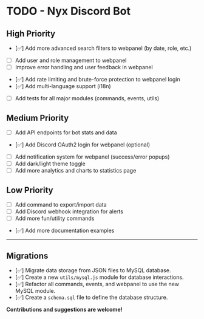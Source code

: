 # TODO - Nyx Discord Bot

## High Priority
- [✅] Add more advanced search filters to webpanel (by date, role, etc.)
- [ ] Add user and role management to webpanel
- [ ] Improve error handling and user feedback in webpanel
- [✅] Add rate limiting and brute-force protection to webpanel login
- [✅] Add multi-language support (i18n)
- [ ] Add tests for all major modules (commands, events, utils)

## Medium Priority
- [ ] Add API endpoints for bot stats and data
- [✅] Add Discord OAuth2 login for webpanel (optional)
- [ ] Add notification system for webpanel (success/error popups)
- [ ] Add dark/light theme toggle
- [ ] Add more analytics and charts to statistics page

## Low Priority
- [ ] Add command to export/import data
- [ ] Add Discord webhook integration for alerts
- [ ] Add more fun/utility commands
- [✅] Add more documentation examples

---

## Migrations
- [✅] Migrate data storage from JSON files to MySQL database.
- [✅] Create a new `utils/mysql.js` module for database interactions.
- [✅] Refactor all commands, events, and webpanel to use the new MySQL module.
- [✅] Create a `schema.sql` file to define the database structure.

**Contributions and suggestions are welcome!**

